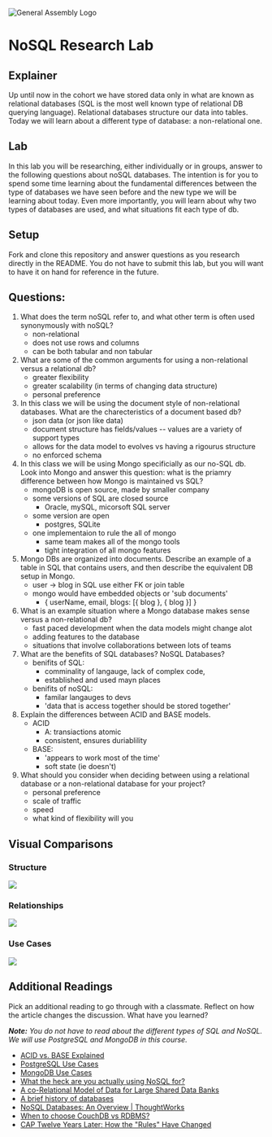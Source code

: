 ![General Assembly Logo](https://camo.githubusercontent.com/1a91b05b8f4d44b5bbfb83abac2b0996d8e26c92/687474703a2f2f692e696d6775722e636f6d2f6b6538555354712e706e67)

# NoSQL Research Lab

## Explainer

Up until now in the cohort we have stored data only in what are known as relational databases (SQL is the most well known type of relational DB querying language). Relational databases structure our data into tables. Today we will learn about a different type of database: a non-relational one. 

## Lab

In this lab you will be researching, either individually or in groups, answer to the following questions about noSQL databases. The intention is for you to spend some time learning about the fundamental differences between the type of databases we have seen before and the new type we will be learning about today. Even more importantly, you will learn about why two types of databases are used, and what situations fit each type of db. 

## Setup

Fork and clone this repository and answer questions as you research directly in the README. You do not have to submit this lab, but you will want to have it on hand for reference in the future. 

## Questions:

1. What does the term noSQL refer to, and what other term is often used synonymously with noSQL?
    - non-relational
    - does not use rows and columns
    - can be both tabular and non tabular
1. What are some of the common arguments for using a non-relational versus a relational db?
    - greater flexibility
    - greater scalability (in terms of changing data structure)
    - personal preference
1. In this class we will be using the document style of non-relational databases. What are the charecteristics of a document based db? 
    - json data (or json like data) 
    - document structure has fields/values -- values are a variety of support types
    - allows for the data model to evolves vs having a rigourus structure
    - no enforced schema
1. In this class we will be using Mongo specificially as our no-SQL db. Look into Mongo and answer this question: what is the priamry difference between how Mongo is maintained vs SQL?
    - mongoDB is open source, made by smaller company
    - some versions of SQL are closed source
        - Oracle, mySQL, micorsoft SQL server
    - some version are open
        - postgres, SQLite
    - one implementaion to rule the all of mongo
        - same team makes all of the mongo tools
        - tight integration of all mongo features
1. Mongo DBs are organized into documents. Describe an example of a table in SQL that contains users, and then describe the equivalent DB setup in Mongo. 
    - user -> blog in SQL use either FK or join table
    - mongo would have embedded objects or 'sub documents'
        - { userName, email, blogs: [{ blog }, { blog }] }
1. What is an example situation where a Mongo database makes sense versus a non-relational db?
    - fast paced development when the data models might change alot
    - adding features to the database 
    - situations that involve collaborations between lots of teams
1. What are the benefits of SQL databases? NoSQL Databases?
    - benifits of SQL:
        - comminality of langauge, lack of complex code,
        - established and used mayn places
    - benifits of noSQL:
        - familar langauges to devs 
        - 'data that is access together should be stored together'
1. Explain the differences between ACID and BASE models.
    - ACID
        - A: transiactions atomic
        - consistent, ensures duriablility
    - BASE:
        - 'appears to work most of the time'
        - soft state (ie doesn't)
1. What should you consider when deciding between using a relational database or a non-relational database for your project?
    - personal preference 
    - scale of traffic
    - speed
    - what kind of flexibility will you


## Visual Comparisons

### Structure

![](https://media.git.generalassemb.ly/user/16103/files/65db7f00-afd5-11ea-926a-e51b2fd2be08)

### Relationships

![](https://media.git.generalassemb.ly/user/16103/files/5eb47100-afd5-11ea-8cae-0a65c924be4b)

### Use Cases

![](https://media.git.generalassemb.ly/user/16103/files/7f7cc680-afd5-11ea-82c8-10ed74ee2222)

## Additional Readings

Pick an additional reading to go through with a classmate. Reflect on how the
article changes the discussion. What have you learned?

  _**Note:** You do not have to read about the different types of SQL and NoSQL. We will use PostgreSQL and MongoDB in this course._
- [ACID vs. BASE Explained](https://neo4j.com/blog/acid-vs-base-consistency-models-explained/)
- [PostgreSQL Use Cases](https://www.cybertec-postgresql.com/en/postgresql-overview/solutions-who-uses-postgresql/)
- [MongoDB Use Cases](https://www.mongodb.com/use-cases)
- [What the heck are you actually using NoSQL for?](http://highscalability.com/blog/2010/12/6/what-the-heck-are-you-actually-using-nosql-for.html)
- [A co-Relational Model of Data for Large Shared Data Banks](http://queue.acm.org/detail.cfm?id=1961297&repost)
- [A brief history of databases](http://avant.org/media/history-of-databases)
- [NoSQL Databases: An Overview | ThoughtWorks](http://www.thoughtworks.com/insights/blog/nosql-databases-overview)
- [When to choose CouchDB vs RDBMS?](http://stackoverflow.com/a/2731207/402618)
- [CAP Twelve Years Later: How the "Rules" Have Changed](http://www.infoq.com/articles/cap-twelve-years-later-how-the-rules-have-changed)

